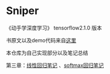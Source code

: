 # Sniper

《动手学深度学习》 tensorflow2.1.0 版本

书原文以及demo代码来自[这里](https://github.com/TrickyGo/Dive-into-DL-TensorFlow2.0)

本仓库为自己实现部分以及笔记总结


第三章：[线性回归笔记](http://www.sniper97.cn/index.php/note/deep-learning/3522/)
、[softmax回归笔记](http://www.sniper97.cn/index.php/note/deep-learning/3529/)